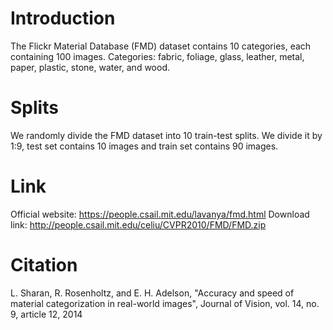 # Introduction
The Flickr Material Database (FMD) dataset contains 10 categories, each containing 100 images.
Categories: fabric, foliage, glass, leather, metal, paper, plastic, stone, water, and wood. 

# Splits
We randomly divide the FMD dataset into 10 train-test splits. We divide it by 1:9, test set contains 10 images and train set contains 90 images.

# Link
Official website: https://people.csail.mit.edu/lavanya/fmd.html
Download link: http://people.csail.mit.edu/celiu/CVPR2010/FMD/FMD.zip

# Citation
  L. Sharan, R. Rosenholtz, and E. H. Adelson, "Accuracy and speed of material categorization in real-world images", Journal of Vision, vol. 14, no. 9, article 12, 2014
